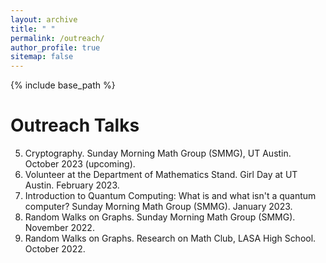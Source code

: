 ```yaml
---
layout: archive
title: " "
permalink: /outreach/
author_profile: true
sitemap: false
---
```


{% include base_path %}

Outreach Talks
======

5. Cryptography. Sunday Morning Math Group (SMMG), UT Austin. October 2023 (upcoming).
4. Volunteer at the Department of Mathematics Stand. Girl Day at UT Austin. February 2023.
3. Introduction to Quantum Computing: What is and what isn't a quantum computer? Sunday Morning Math Group (SMMG). January 2023.
2. Random Walks on Graphs. Sunday Morning Math Group (SMMG). November 2022.
1. Random Walks on Graphs. Research on Math Club, LASA High School. October 2022.
